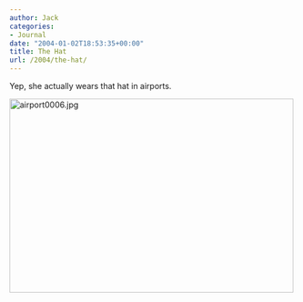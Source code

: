 ```yaml
---
author: Jack
categories:
- Journal
date: "2004-01-02T18:53:35+00:00"
title: The Hat
url: /2004/the-hat/
---
```


Yep, she actually wears that hat in airports.

<img alt="airport0006.jpg" src="https://www.jackbaty.com/images/blog/airport0006.jpg" width="499" height="341" border="0" />
